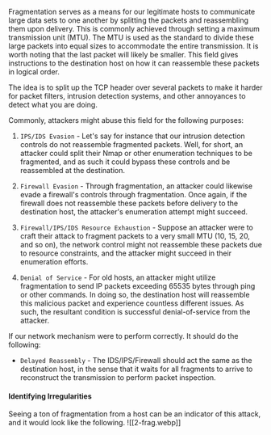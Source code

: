 Fragmentation serves as a means for our legitimate hosts to communicate large data sets to one another by splitting the packets and reassembling them upon delivery. This is commonly achieved through setting a maximum transmission unit (MTU). The MTU is used as the standard to divide these large packets into equal sizes to accommodate the entire transmission. It is worth noting that the last packet will likely be smaller. This field gives instructions to the destination host on how it can reassemble these packets in logical order.

The idea is to split up the TCP header over several packets to make it harder for packet filters, intrusion detection systems, and other annoyances to detect what you are doing.

Commonly, attackers might abuse this field for the following purposes:

1. `IPS/IDS Evasion` - Let's say for instance that our intrusion detection controls do not reassemble fragmented packets. Well, for short, an attacker could split their Nmap or other enumeration techniques to be fragmented, and as such it could bypass these controls and be reassembled at the destination.
    
2. `Firewall Evasion` - Through fragmentation, an attacker could likewise evade a firewall's controls through fragmentation. Once again, if the firewall does not reassemble these packets before delivery to the destination host, the attacker's enumeration attempt might succeed.
    
3. `Firewall/IPS/IDS Resource Exhaustion` - Suppose an attacker were to craft their attack to fragment packets to a very small MTU (10, 15, 20, and so on), the network control might not reassemble these packets due to resource constraints, and the attacker might succeed in their enumeration efforts.
    
4. `Denial of Service` - For old hosts, an attacker might utilize fragmentation to send IP packets exceeding 65535 bytes through ping or other commands. In doing so, the destination host will reassemble this malicious packet and experience countless different issues. As such, the resultant condition is successful denial-of-service from the attacker.


If our network mechanism were to perform correctly. It should do the following:

- `Delayed Reassembly` - The IDS/IPS/Firewall should act the same as the destination host, in the sense that it waits for all fragments to arrive to reconstruct the transmission to perform packet inspection.


#### Identifying Irregularities 

Seeing a ton of fragmentation from a host can be an indicator of this attack, and it would look like the following.
![[2-frag.webp]]

